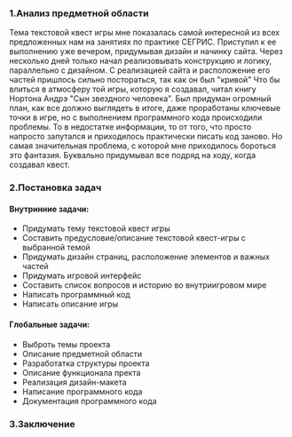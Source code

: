 ### 1.Анализ предметной области
Тема текстовой квест игры мне показалась самой интересной из всех предложенных нам на занятиях по практике СЕГРИС. Приступил к ее выполнению уже вечером, придумывая дизайн и начинку сайта. Через несколько дней только начал реализовывать конструкцию и логику, параллельно с дизайном.
С реализацией сайта и расположение его частей пришлось сильно постораться, так как он был "кривой"
Что бы влиться в атмосферу той игры, которую я создавал, читал книгу Нортона Андрэ "Сын звездного человека". Был придуман огромный план, как все должно выглядеть в итоге, даже проработаны ключевые точки в игре, но с выполнением программного кода происходили проблемы. То в недостатке информации, то от того, что просто напросто запутался и приходилось практически писать код заново. Но самая значительная проблема, с которой мне приходилось бороться это фантазия. Буквально придумывал все подряд на ходу, когда создавал квест.
### 2.Постановка задач
#### Внутринние задачи:
+ Придумать тему текстовой квест игры
+ Составить предусловие/описание текстовой квест-игры с выбранной темой
+ Придумать дизайн страниц, расположение элементов и важных частей
+ Придумать игровой интерфейс
+ Составить список вопросов и историю во внутриигровом мире
+ Написать программный код
+ Написать описание игры
#### Глобальные задачи:
+ Выброть темы проекта
+ Описание предметной области
+ Разработатка структуры проекта
+ Описание функционала пректа
+ Реализация дизайн-макета
+ Написание программного кода
+ Документация программного кода
### 3.Заключение

